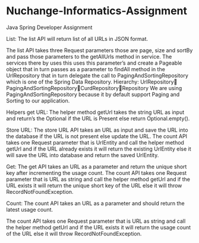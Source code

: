 # Nuchange-Informatics-Assignment
Java Spring Developer Assignment

List:
The list API will return list of all URLs in JSON format.

The list API takes three Request parameters those are page, size and sortBy and pass those parameters to the getAllUrls method in service. The services there by uses this uses this parameter’s and create a Pageable object that in turn passes as a parameter to findAll method in the UrlRepository that in turn delegate the call to PagingAndSortingRepository which is one of the Spring Data Repository.
Hierarchy:
UrlRepository PagingAndSortingRepositoryCurdRepositoryRepository
We are using PagingAndSortingRepository because it by default support Paging and Sorting to our application.

Helpers get URL:
The helper method getUrl takes the string URL as input and return’s the Optional<UrlEntity> if the URL is Present else return Optional.empty().
  
Store URL:
The store URL API takes an URL as input and save the URL into the database if the URL is not present else update the URL.
The count API takes one Request parameter that is UrlEntity and call the helper method getUrl and if the URL already exists it will return the existing UrlEntity else it will save the URL into database and return the saved UrlEntity.
  
Get:
The get API takes an URL as a parameter and return the unique short key after incrementing the usage count.
The count API takes one Request parameter that is URL as string and call the helper method getUrl and if the URL exists it will return the unique short key of the URL else it will throw RecordNotFoundException. 

Count:
The count API takes an URL as a parameter and should return the latest usage count.

The count API takes one Request parameter that is URL as string and call the helper method getUrl and if the URL exists it will return the usage count of the URL else it will throw RecordNotFoundException. 
